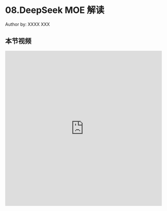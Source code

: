<!--Copyright © ZOMI 适用于[License](https://github.com/Infrasys-AI/AIInfra)版权许可-->

# 08.DeepSeek MOE 解读

Author by:  XXXX
XXX

## 本节视频

<html>
<iframe src="https://player.bilibili.com/player.html?isOutside=true&aid=114105184753693&bvid=BV1tE9HYUEdz&cid=28692447844&p=1&as_wide=1&high_quality=1&danmaku=0&t=30&autoplay=0" width="100%" height="500" scrolling="no" border="0" frameborder="no" framespacing="0" allowfullscreen="true"> </iframe>
</html>
